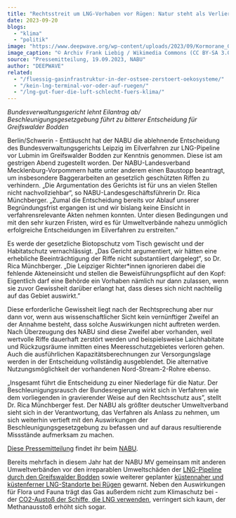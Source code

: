 ```yaml
---
title: "Rechtsstreit um LNG-Vorhaben vor Rügen: Natur steht als Verlierer da"
date: 2023-09-20
blogs: 
  - "klima"
  - "politik"
image: "https://www.deepwave.org/wp-content/uploads/2023/09/Kormorane_Greifswalder_Bodden.jpg"
image_caption: "© Archiv Frank Liebig / Wikimedia Commons (CC BY-SA 3.0 DE)"
source: "Pressemitteilung, 19.09.2023, NABU"
author: "DEEPWAVE"
related: 
  - "/fluessig-gasinfrastruktur-in-der-ostsee-zerstoert-oekosysteme/"
  - "/kein-lng-terminal-vor-oder-auf-ruegen/"
  - "/lng-gut-fuer-die-luft-schlecht-fuers-klima/"
---
```


_Bundesverwaltungsgericht lehnt Eilantrag ab/ Beschleunigungsgesetzgebung führt zu bitterer Entscheidung für Greifswalder Bodden_

Berlin/Schwerin - Enttäuscht hat der NABU die ablehnende Entscheidung des Bundesverwaltungsgerichts Leipzig im Eilverfahren zur LNG-Pipeline vor Lubmin im Greifswalder Bodden zur Kenntnis genommen. Diese ist am gestrigen Abend zugestellt worden. Der NABU-Landesverband Mecklenburg-Vorpommern hatte unter anderem einen Baustopp beantragt, um insbesondere Baggerarbeiten an gesetzlich geschützten Riffen zu verhindern. „Die Argumentation des Gerichts ist für uns an vielen Stellen nicht nachvollziehbar“, so NABU-Landesgeschäftsführerin Dr. Rica Münchberger. „Zumal die Entscheidung bereits vor Ablauf unserer Begründungsfrist ergangen ist und wir bislang keine Einsicht in verfahrensrelevante Akten nehmen konnten. Unter diesen Bedingungen und mit den sehr kurzen Fristen, wird es für Umweltverbände nahezu unmöglich erfolgreiche Entscheidungen im Eilverfahren zu erstreiten.”

Es werde der gesetzliche Biotopschutz vom Tisch gewischt und der Habitatschutz vernachlässigt. „Das Gericht argumentiert, wir hätten eine erhebliche Beeinträchtigung der Riffe nicht substantiiert dargelegt“, so Dr. Rica Münchberger. „Die Leipziger Richter\*innen ignorieren dabei die fehlende Akteneinsicht und stellen die Beweisführungspflicht auf den Kopf: Eigentlich darf eine Behörde ein Vorhaben nämlich nur dann zulassen, wenn sie zuvor Gewissheit darüber erlangt hat, dass dieses sich nicht nachteilig auf das Gebiet auswirkt.”

Diese erforderliche Gewissheit liegt nach der Rechtsprechung aber nur dann vor, wenn aus wissenschaftlicher Sicht kein vernünftiger Zweifel an der Annahme besteht, dass solche Auswirkungen nicht auftreten werden. Nach Überzeugung des NABU sind diese Zweifel aber vorhanden, weil wertvolle Riffe dauerhaft zerstört werden und beispielsweise Laichhabitate und Rückzugsräume inmitten eines Meeresschutzgebietes verloren gehen. Auch die ausführlichen Kapazitätsberechnungen zur Versorgungslage werden in der Entscheidung vollständig ausgeblendet. Die alternative Nutzungsmöglichkeit der vorhandenen Nord-Stream-2-Rohre ebenso.

„Insgesamt führt die Entscheidung zu einer Niederlage für die Natur. Der Beschleunigungsrausch der Bundesregierung wirkt sich in Verfahren wie dem vorliegenden in gravierender Weise auf den Rechtsschutz aus”, stellt Dr. Rica Münchberger fest. Der NABU als größter deutscher Umweltverband sieht sich in der Verantwortung, das Verfahren als Anlass zu nehmen, um sich weiterhin vertieft mit den Auswirkungen der Beschleunigungsgesetzgebung zu befassen und auf daraus resultierende Missstände aufmerksam zu machen.

[Diese Pressemitteilung](https://www.nabu.de/presse/pressemitteilungen/index.php?popup=true&show=38802&db=presseservice) findet ihr beim [NABU](https://www.nabu.de/).

Bereits mehrfach in diesem Jahr hat der NABU MV gemeinsam mit anderen Umweltverbänden vor den irreparablen Umweltschäden der [LNG-Pipeline durch den Greifswalder Bodden](https://www.deepwave.org/fluessig-gasinfrastruktur-in-der-ostsee-zerstoert-oekosysteme/) sowie weiterer geplanter [küstennaher und küstenferner LNG-Standorte bei Rügen](https://www.deepwave.org/kein-lng-terminal-vor-oder-auf-ruegen/) gewarnt. Neben den Auswirkungen für Flora und Fauna trägt das Gas außerdem nicht zum Klimaschutz bei - der [CO2-Austoß der Schiffe, die LNG verwenden](https://www.deepwave.org/lng-gut-fuer-die-luft-schlecht-fuers-klima/), verringert sich kaum, der Methanausstoß erhöht sich sogar.
